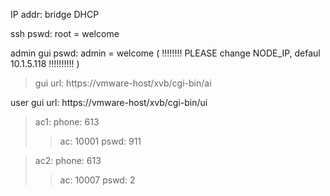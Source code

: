 IP addr: bridge DHCP

ssh pswd: root = welcome

admin gui pswd: admin = welcome ( !!!!!!!! PLEASE change NODE\_IP, defaul 10.1.5.118 !!!!!!!!!! )
> gui url:  https://vmware-host/xvb/cgi-bin/ai

user gui url:   https://vmware-host/xvb/cgi-bin/ui
> ac1:   phone: 613
> > ac: 10001
> > pswd: 911


> ac2:   phone: 613
> > ac: 10007
> > pswd: 2